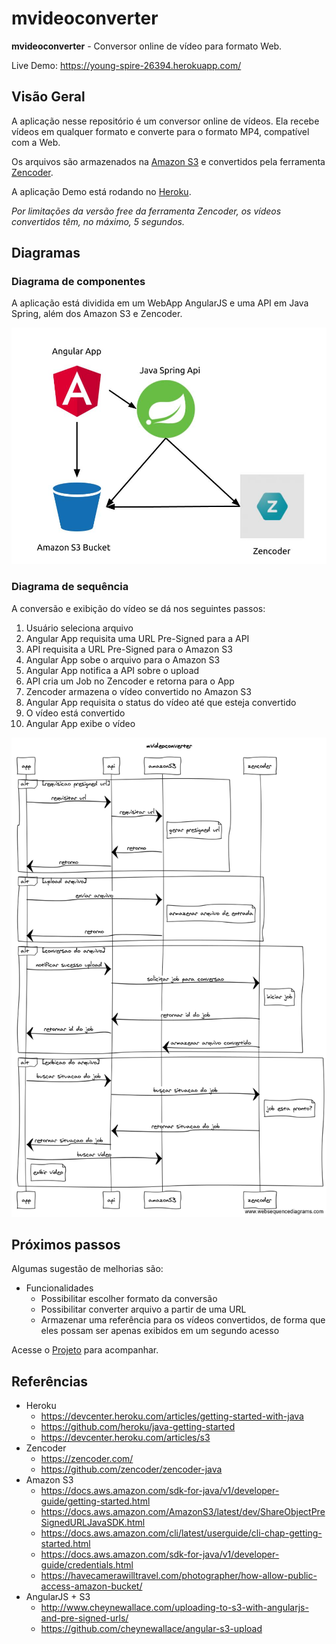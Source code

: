 # mvideoconverter

**mvideoconverter** - Conversor online de vídeo para formato Web.

Live Demo: https://young-spire-26394.herokuapp.com/

## Visão Geral
A aplicação nesse repositório é um conversor online de vídeos. Ela recebe vídeos em qualquer formato e converte para o formato MP4, compatível com a Web.

Os arquivos são armazenados na [Amazon S3](https://aws.amazon.com/s3/) e convertidos pela ferramenta [Zencoder](https://zencoder.com/). 

A aplicação Demo está rodando no [Heroku](http://www.heroku.com).

*Por limitações da versão free da ferramenta Zencoder, os vídeos convertidos têm, no máximo, 5 segundos.*

## Diagramas

### Diagrama de componentes
A aplicação está dividida em um WebApp AngularJS e uma API em Java Spring, além dos Amazon S3 e Zencoder.

![Componentes](/docs/componentes.jpg)


### Diagrama de sequência
A conversão e exibição do vídeo se dá nos seguintes passos:

1. Usuário seleciona arquivo
1. Angular App requisita uma URL Pre-Signed para a API
1. API requisita a URL Pre-Signed para o Amazon S3
1. Angular App sobe o arquivo para o Amazon S3
1. Angular App notifica a API sobre o upload
1. API cria um Job no Zencoder e retorna para o App
1. Zencoder armazena o vídeo convertido no Amazon S3
1. Angular App requisita o status do vídeo até que esteja convertido
1. O vídeo está convertido
1. Angular App exibe o vídeo

![Sequência](/docs/sequencia.png)

## Próximos passos
Algumas sugestão de melhorias são:
* Funcionalidades
	* Possibilitar escolher formato da conversão
	* Possibilitar converter arquivo a partir de uma URL
	* Armazenar uma referência para os vídeos convertidos, de forma que eles possam ser apenas exibidos em um segundo acesso	

Acesse o [Projeto](https://github.com/matheusaraujo/mvideoconverter/projects/1) para acompanhar.

## Referências
* Heroku
	* https://devcenter.heroku.com/articles/getting-started-with-java
	* https://github.com/heroku/java-getting-started
	* https://devcenter.heroku.com/articles/s3
* Zencoder
	* https://zencoder.com/
	* https://github.com/zencoder/zencoder-java
* Amazon S3
	* https://docs.aws.amazon.com/sdk-for-java/v1/developer-guide/getting-started.html
	* https://docs.aws.amazon.com/AmazonS3/latest/dev/ShareObjectPreSignedURLJavaSDK.html
	* https://docs.aws.amazon.com/cli/latest/userguide/cli-chap-getting-started.html
	* https://docs.aws.amazon.com/sdk-for-java/v1/developer-guide/credentials.html
	* https://havecamerawilltravel.com/photographer/how-allow-public-access-amazon-bucket/
* AngularJS + S3
	* http://www.cheynewallace.com/uploading-to-s3-with-angularjs-and-pre-signed-urls/
	* https://github.com/cheynewallace/angular-s3-upload
